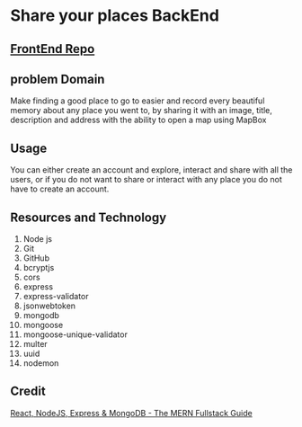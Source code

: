 # Share your places BackEnd

## [FrontEnd Repo](https://github.com/Mahmoud-Saadeh/places-social-frontend)

## problem Domain

Make finding a good place to go to easier and record every beautiful memory about any place you went to, by sharing it with an image, title, description and address with the ability to open a map using MapBox

## Usage

You can either create an account and explore, interact and share with all the users, or if you do not want to share or interact with any place you do not have to create an account.

## Resources and Technology

1. Node js
1. Git
1. GitHub
1. bcryptjs
1. cors
1. express
1. express-validator
1. jsonwebtoken
1. mongodb
1. mongoose
1. mongoose-unique-validator
1. multer
1. uuid
1. nodemon

## Credit

[React, NodeJS, Express & MongoDB - The MERN Fullstack Guide](https://www.udemy.com/course/react-nodejs-express-mongodb-the-mern-fullstack-guide/)
